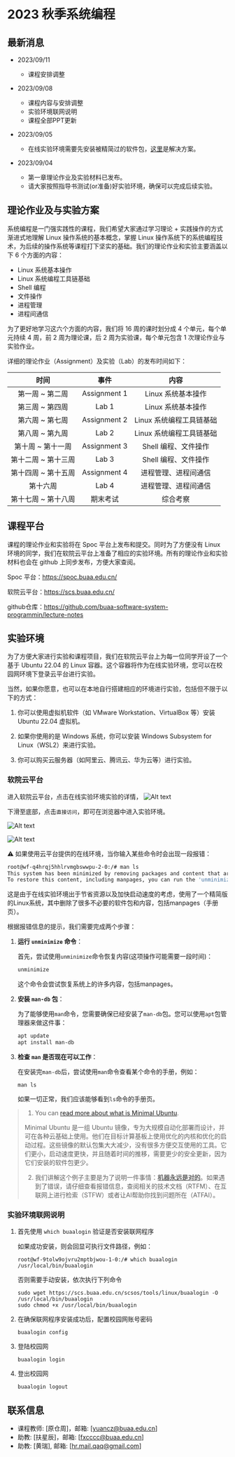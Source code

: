 # 2023 秋季系统编程

## 最新消息

- 2023/09/11
  - 课程安排调整

- 2023/09/08
  - 课程内容与安排调整
  - 实验环境联网说明
  - 课程全部PPT更新

- 2023/09/05
    - 在线实验环境需要先安装被精简过的软件包，[这里](https://github.com/buaa-software-system-programmin/lecture-notes/#%E8%BD%AF%E9%99%A2%E4%BA%91%E5%B9%B3%E5%8F%B0)是解决方案。

- 2023/09/04 
    - 第一章理论作业及实验材料已发布。
    - 请大家按照指导书测试(or准备)好实验环境，确保可以完成后续实验。

## 理论作业及与实验方案

系统编程是一门强实践性的课程，我们希望大家通过学习理论 + 实践操作的方式渐进式地理解 Linux 操作系统的基本概念，掌握 Linux 操作系统下的系统编程技术，为后续的操作系统等课程打下坚实的基础。我们的理论作业和实验主要涵盖以下 6 个方面的内容：

- Linux 系统基本操作
- Linux 系统编程工具链基础
- Shell 编程
- 文件操作
- 进程管理
- 进程间通信

为了更好地学习这六个方面的内容，我们将 16 周的课时划分成 4 个单元，每个单元持续 4 周，前 2 周为理论课，后 2 周为实验课，每个单元包含 1 次理论作业与实验作业。

详细的理论作业（Assignment）及实验（Lab）的发布时间如下：

|        时间         |     事件     |           内容           |
| :-----------------: | :----------: | :----------------------: |
|   第一周 ~ 第二周   | Assignment 1 |    Linux 系统基本操作    |
|   第三周 ~ 第四周   |    Lab 1     |    Linux 系统基本操作    |
|   第六周 ~ 第七周   | Assignment 2 | Linux 系统编程工具链基础 |
|   第八周 ~ 第九周   |    Lab 2     | Linux 系统编程工具链基础 |
|  第十周 ~ 第十一周  | Assignment 3 |   Shell 编程、文件操作   |
| 第十二周 ~ 第十三周 |    Lab 3     |   Shell 编程、文件操作   |
| 第十四周 ~ 第十五周 | Assignment 4 |   进程管理、进程间通信   |
|      第十六周       |    Lab 4     |   进程管理、进程间通信   |
| 第十七周 ~ 第十八周 |   期末考试   |         综合考察         |

## 课程平台

课程的理论作业和实验将在 Spoc 平台上发布和提交。同时为了方便没有 Linux 环境的同学，我们在软院云平台上准备了相应的实验环境。所有的理论作业和实验材料也会在 github 上同步发布，方便大家查阅。

Spoc 平台：https://spoc.buaa.edu.cn/

软院云平台：https://scs.buaa.edu.cn/

github仓库：https://github.com/buaa-software-system-programmin/lecture-notes


## 实验环境

为了方便大家进行实验和课程项目，我们在软院云平台上为每一位同学开设了一个基于 Ubuntu 22.04 的 Linux 容器。这个容器将作为在线实验环境，您可以在校园网环境下登录云平台进行实验。

当然，如果你愿意，也可以在本地自行搭建相应的环境进行实验，包括但不限于以下的方式：

1. 你可以使用虚拟机软件（如 VMware Workstation、VirtualBox 等）安装 Ubuntu 22.04 虚拟机。

2. 如果你使用的是 Windows 系统，你可以安装 Windows Subsystem for Linux（WSL2）来进行实验。

3. 你可以购买云服务器（如阿里云、腾讯云、华为云等）进行实验。

### 软院云平台

进入软院云平台，点击在线实验环境实验的详情，
![Alt text](img/scs1.png)

下滑至底部，点击`直接访问`，即可在浏览器中进入实验环境。

![Alt text](img/scs2.png)

![Alt text](img/scs3.png)

:warning:  如果使用云平台提供的在线环境，当你输入某些命令时会出现一段报错：

```bash
root@wf-q4hrqj5hhlrvmgbswwpu-2-0:/# man ls
This system has been minimized by removing packages and content that are not required on a system that users do not log into.
To restore this content, including manpages, you can run the 'unminimize' command. You will still need to ensure the 'man-db' package is installed.
```

这是由于在线实验环境出于节省资源以及加快启动速度的考虑，使用了一个精简版的Linux系统，其中删除了很多不必要的软件包和内容，包括manpages（手册页）。

根据报错信息的提示，我们需要完成两个步骤：

1. **运行 `unminimize` 命令**：

   首先，尝试使用`unminimize`命令恢复内容(这项操作可能需要一段时间)：
   ```bash
   unminimize
   ```

   这个命令会尝试恢复系统上的许多内容，包括manpages。

2. **安装 `man-db` 包**：

   为了能够使用`man`命令，您需要确保已经安装了`man-db`包。您可以使用`apt`包管理器来做这件事：
   ```bash
   apt update
   apt install man-db
   ```

3. **检查 `man` 是否现在可以工作**：

   在安装完`man-db`后，尝试使用`man`命令查看某个命令的手册，例如：
   ```
   man ls
   ```

   如果一切正常，我们应该能够看到`ls`命令的手册页。

> 1. You can [read more about what is Minimal Ubuntu](https://wiki.ubuntu.com/Minimal).
> 
>   Minimal Ubuntu 是一组 Ubuntu 镜像，专为大规模自动化部署而设计，并可在各种云基础上使用。他们在目标计算基板上使用优化的内核和优化的启动过程。这些镜像的默认包集大大减少，没有很多方便交互使用的工具。它们更小，启动速度更快，并且随着时间的推移，需要更少的安全更新，因为它们安装的软件包更少。
> 
> 2. 我们讲解这个例子主要是为了说明一件事情：**<u>机器永远是对的</u>**。如果遇到了错误，请仔细查看报错信息，查阅相关的技术文档（RTFM）、在互联网上进行检索（STFW）或者让AI帮助你找到问题所在（ATFAI）。

### 实验环境联网说明

1. 首先使用 `which buaalogin` 验证是否安装联网程序

   如果成功安装，则会回显可执行文件路径，例如：

   ```
   root@wf-9tolw9ojvru2mptbjwou-1-0:/# which buaalogin
   /usr/local/bin/buaalogin
   ```

   否则需要手动安装，依次执行下列命令

   ```
   sudo wget https://scs.buaa.edu.cn/scsos/tools/linux/buaalogin -O /usr/local/bin/buaalogin
   sudo chmod +x /usr/local/bin/buaalogin
   ```

2. 在确保联网程序安装成功后，配置校园网账号密码

   ```
   buaalogin config
   ```

3. 登陆校园网

   ```
   buaalogin login
   ```

4. 登出校园网

   ```
   buaalogin logout
   ```

   


## 联系信息

- 课程教师: [原仓周]，邮箱: [yuancz@buaa.edu.cn]
- 助教: [扶星辰]，邮箱: [fxcccc@buaa.edu.cn]
- 助教: [黄瑞], 邮箱: [hr.mail.qaq@gmail.com]
